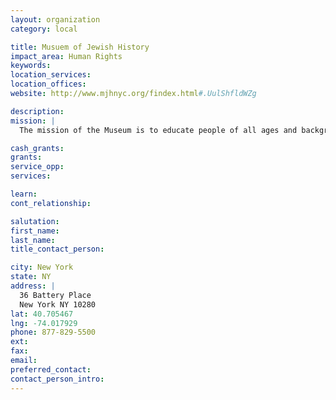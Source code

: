 ```yaml
---
layout: organization
category: local

title: Musuem of Jewish History
impact_area: Human Rights
keywords: 
location_services: 
location_offices: 
website: http://www.mjhnyc.org/findex.html#.UulShfldWZg

description: 
mission: |
  The mission of the Museum is to educate people of all ages and backgrounds about the broad tapestry of Jewish life in the 20th and 21st centuries—before, during, and after the Holocaust.

cash_grants: 
grants: 
service_opp: 
services: 

learn: 
cont_relationship: 

salutation: 
first_name: 
last_name: 
title_contact_person: 

city: New York
state: NY
address: |
  36 Battery Place    
  New York NY 10280
lat: 40.705467
lng: -74.017929
phone: 877-829-5500
ext: 
fax: 
email: 
preferred_contact: 
contact_person_intro: 
---
```

